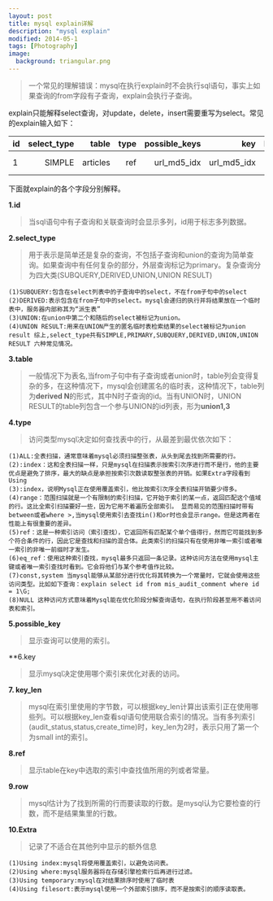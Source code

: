 ```yaml
---
layout: post
title: mysql explain详解
description: "mysql explain"
modified: 2014-05-1
tags: [Photography]
image:
  background: triangular.png
---
```


>一个常见的理解错误：mysql在执行explain时不会执行sql语句，事实上如果查询的from字段有子查询，explain会执行子查询。

explain只能解释select查询，对update，delete，insert需要重写为select。常见的explain输入如下：

| id| select_type | table | type | possible_keys| key |key_len |ref|rows|Extra
| :------| --------:| --: |--: |--: |--: |--: |--: |--: |--: |
| 1  | SIMPLE |  articles   |ref|url_md5_idx|url_md5_idx|96|const|1|Using where

下面就explain的各个字段分别解释。

**1.id**
>当sql语句中有子查询和关联查询时会显示多列，id用于标志多列数据。
    
**2.select_type**
>用于表示是简单还是复杂的查询，不包括子查询和union的查询为简单查询。如果查询中有任何复杂的部分，外层查询标记为primary。复杂查询分为四大类(SUBQUERY,DERIVED,UNION,UNION RESULT)
```
(1)SUBQUERY:包含在select列表中的子查询中的select，不在from子句中的select
(2)DERIVED:表示包含在from子句中的select。mysql会递归的执行并将结果放在一个临时表中，服务器内部称其为“派生表”
(3)UNION:在union中第二个和随后的select被标记为union。
(4)UNION RESULT:用来在UNION产生的匿名临时表检索结果的select被标记为union result 综上,select_type共有SIMPLE,PRIMARY,SUBQUERY,DERIVED,UNION,UNION RESULT 六种常见情况。
```
**3.table**
>一般情况下为表名,当from子句中有子查询或者union时，table列会变得复杂的多，在这种情况下，mysql会创建匿名的临时表，这种情况下，table列为**derived N**的形式，其中N时子查询的id。当有UNION时，UNION RESULT的table列包含一个参与UNION的id列表，形为**union1,3**

**4.type**
>访问类型mysql决定如何查找表中的行，从最差到最优依次如下：
```
(1)ALL:全表扫描，通常意味着mysql必须扫描整张表，从头到尾去找到所需要的行。
(2):index：这和全表扫描一样，只是mysql在扫描表示按索引次序进行而不是行，他的主要优点是避免了排序，最大的缺点是承担按索引次数读取整张表的开销。如果Extra字段看到Using
(3):index，说明Mysql正在使用覆盖索引，他比按索引次序全表扫描开销要少得多。
(4)range：范围扫描就是一个有限制的索引扫描，它开始于索引的某一点，返回匹配这个值域的行。这比全索引扫描要好一些，因为它用不着遍历全部索引。 显而易见的范围扫描时带有between或者where >,当mysql使用索引去查找in()和or时也会显示range。但是这两者在性能上有很重要的差异。
(5)ref：这是一种索引访问（索引查找），它返回所有匹配某个单个值得行，然而它可能找到多个符合条件的行，因此它是查找和扫描的混合体。此类索引的扫描只有在使用非唯一索引或者唯一索引的非唯一前缀时才发生。
(6)eq_ref：使用这种索引查找，mysql最多只返回一条记录。这种访问方法在使用mysql主键或者唯一索引查找时看到。它会将他们与某个参考值作比较。
(7)const,system 当mysql能够从某部分进行优化将其转换为一个常量时，它就会使用这些访问类型。比如如下查询：explain select id from mis_audit_comment where id = 1\G;
(8)NULL 这种访问方式意味着Mysql能在优化阶段分解查询语句，在执行阶段甚至用不着访问表和索引。
```

**5.possible_key**
>显示查询可以使用的索引。

**6.key
>显示mysql决定使用哪个索引来优化对表的访问。

**7. key_len**
>mysql在索引里使用的字节数，可以根据key_len计算出该索引正在使用哪些列。可以根据key_len查看sql语句使用联合索引的情况。当有多列索引(audit_status,status,create_time)时，key_len为2时，表示只用了第一个为small int的索引。

**8.ref**
>显示table在key中选取的索引中查找值所用的列或者常量。

**9.row**
>mysql估计为了找到所需的行而要读取的行数。是mysql认为它要检查的行数，而不是结果集里的行数。

**10.Extra**
>记录了不适合在其他列中显示的额外信息
```
(1)Using index:mysql将使用覆盖索引，以避免访问表。
(2)Using where:mysql服务器将在存储引擎检索行后再进行过滤。
(3)Using temporary:mysql在对结果排序时使用了临时表
(4)Using filesort:表示mysql使用一个外部索引排序，而不是按索引的顺序读取表。
```